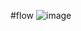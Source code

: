 #flow
![image](https://user-images.githubusercontent.com/120455153/208226940-50e5564d-05e3-4d9f-ae46-15a67a1b69d8.png)

